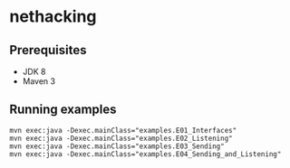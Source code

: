 # nethacking

## Prerequisites
- JDK 8 
- Maven 3

## Running examples

    mvn exec:java -Dexec.mainClass="examples.E01_Interfaces"
    mvn exec:java -Dexec.mainClass="examples.E02_Listening"
    mvn exec:java -Dexec.mainClass="examples.E03_Sending"
    mvn exec:java -Dexec.mainClass="examples.E04_Sending_and_Listening"
